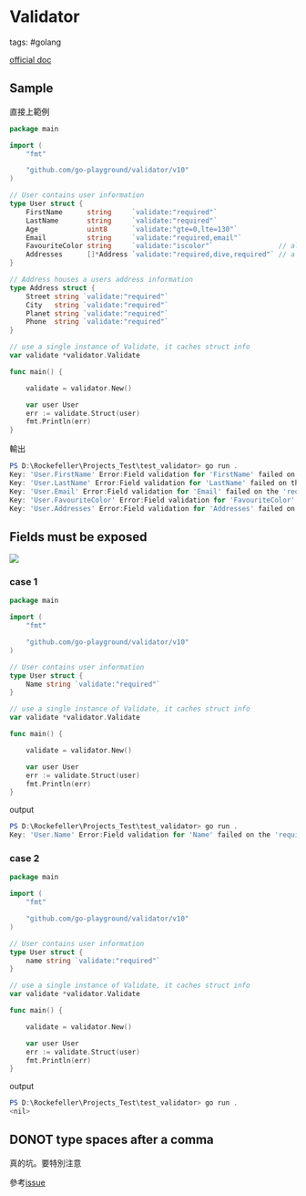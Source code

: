 # Validator

tags: #golang

[official doc](https://pkg.go.dev/github.com/go-playground/validator)

## Sample

直接上範例

```go
package main

import (
	"fmt"

	"github.com/go-playground/validator/v10"
)

// User contains user information
type User struct {
	FirstName      string     `validate:"required"`
	LastName       string     `validate:"required"`
	Age            uint8      `validate:"gte=0,lte=130"`
	Email          string     `validate:"required,email"`
	FavouriteColor string     `validate:"iscolor"`                // alias for 'hexcolor|rgb|rgba|hsl|hsla'
	Addresses      []*Address `validate:"required,dive,required"` // a person can have a home and cottage...
}

// Address houses a users address information
type Address struct {
	Street string `validate:"required"`
	City   string `validate:"required"`
	Planet string `validate:"required"`
	Phone  string `validate:"required"`
}

// use a single instance of Validate, it caches struct info
var validate *validator.Validate

func main() {

	validate = validator.New()

	var user User
	err := validate.Struct(user)
	fmt.Println(err)
}

```

輸出

```powershell
PS D:\Rockefeller\Projects_Test\test_validator> go run .
Key: 'User.FirstName' Error:Field validation for 'FirstName' failed on the 'required' tag
Key: 'User.LastName' Error:Field validation for 'LastName' failed on the 'required' tag
Key: 'User.Email' Error:Field validation for 'Email' failed on the 'required' tag
Key: 'User.FavouriteColor' Error:Field validation for 'FavouriteColor' failed on the 'iscolor' tag
Key: 'User.Addresses' Error:Field validation for 'Addresses' failed on the 'required' tag
```

## Fields must be exposed

![](https://i.imgur.com/q1Yr4fa.png)

### case 1

```go
package main

import (
	"fmt"

	"github.com/go-playground/validator/v10"
)

// User contains user information
type User struct {
	Name string `validate:"required"`
}

// use a single instance of Validate, it caches struct info
var validate *validator.Validate

func main() {

	validate = validator.New()

	var user User
	err := validate.Struct(user)
	fmt.Println(err)
}

```

output

```powershell
PS D:\Rockefeller\Projects_Test\test_validator> go run .
Key: 'User.Name' Error:Field validation for 'Name' failed on the 'required' tag
```

### case 2

```go
package main

import (
	"fmt"

	"github.com/go-playground/validator/v10"
)

// User contains user information
type User struct {
	name string `validate:"required"`
}

// use a single instance of Validate, it caches struct info
var validate *validator.Validate

func main() {

	validate = validator.New()

	var user User
	err := validate.Struct(user)
	fmt.Println(err)
}

```

output

```powershell
PS D:\Rockefeller\Projects_Test\test_validator> go run .
<nil>
```

## DONOT type spaces after a comma

真的坑。要特別注意

參考[issue](https://github.com/go-playground/validator/issues/453)
